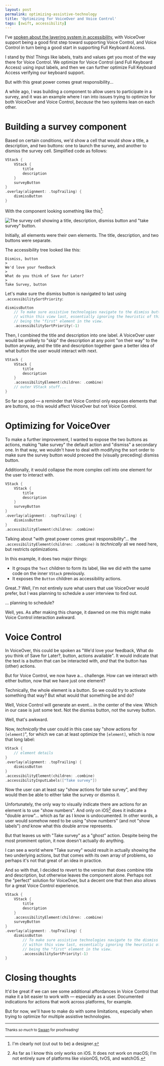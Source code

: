 ```yaml
---
layout: post
permalink: optimizing-assistive-technology
title: 'Optimizing for VoiceOver and Voice Control'
tags: [swift, accessibility]
---
```


I've [spoken about the layering system in accessibility](https://www.youtube.com/watch?v=-RVvjDUhUA0), 
with VoiceOver support being a good first step toward supporting Voice Control,
and Voice Control in turn being a good start in supporting Full Keyboard Access.

I stand by this! Things like labels, traits and values get you most of the way
there for Voice Control. We optimize for Voice Control (and Full Keyboard
Access) using input labels, and then we can further optimize Full Keyboard
Access verifying our keyboard support.

But with this great power comes great responsibility...

<!--more-->

A while ago, I was building a component to allow users to participate in a
survey, and it was an example where I ran into issues trying to optimize for
both VoiceOver and Voice Control, _because_ the two systems lean on each other.

# Building a survey component

Based on certain conditions, we'd show a cell that would show a title, a
description, and two buttons: one to launch the survey, and another to dismiss
the survey cell. Simplified code as follows:

```swift
VStack {
    VStack {
        title
        description
    }
    surveyButton
}
.overlay(alignment: .topTrailing) {
    dismissButton
}
```

With the component looking something like this[^1]:

![The survey cell showing a title, description, dismiss button and "take survey" button.](./assets/blog-assets/survey-cell.png)

Initially, all elements were their own elements. The title, description, and two
buttons were separate.

The accessibility tree looked like this:

```
Dismiss, button
>
We'd love your feedback
>
What do you think of Save for Later?
>
Take Survey, button
```

Let's make sure the dismiss button is navigated to last using
`.accessibilitySortPriority`:

```swift
dismissButton
    // To make sure assistive technologies navigate to the dismiss button
    // within this view last, essentially ignoring the heuristic of this
    // being the "first" element in the view.
    .accessibilitySortPriority(-1)
```

Then, I combined the title and description into one label. A VoiceOver user
would be unlikely to "skip" the description at any point "on their way" to the
button anyway, and the title and description together gave a better idea of what
button the user would interact with next.

```swift
VStack {
    VStack {
        title
        description
    }
    .accessibilityElement(children: .combine)
    // outer VStack stuff...
}
```

So far so good — a reminder that Voice Control only exposes elements that are
buttons, so this would affect VoiceOver but not Voice Control.

# Optimizing for VoiceOver

To make a further improvement, I wanted to expose the two buttons as actions,
making "take survey" the default action and "dismiss" a secondary one. In that
way, we wouldn't have to deal with modifying the sort order to make sure the
survey button would preceed the (visually preceding) dismiss button.

Additionally, it would collapse the more complex cell into one element for the
user to interact with.

```swift
VStack {
    VStack {
        title
        description
    }
    surveyButton
}
.overlay(alignment: .topTrailing) {
    dismissButton
}
.accessibilityElement(children: .combine)
```

Talking about "with great power comes great responsibility"... the
`.accessibilityElement(children: .combine)` is _technically_ all we need here,
but restricts optimizations.

In this example, it does two major things:

- It groups the `Text` children to form its label, like we did with the same
code on the inner `VStack` previously.
- It exposes the `Button` children as accessibility actions.

Great..? Well, I'm not entirely sure what users that use VoiceOver would prefer,
but I was planning to schedule a user interview to find out.

... planning to schedule?

Well, yes. As after making this change, it dawned on me this might make Voice
Control interaction awkward.

# Voice Control

In VoiceOver, this could be spoken as "We'd love your feedback, What do you
think of Save for Later?, button, actions available". It would indicate that the
text is a button that can be interacted with, _and_ that the button has (other)
actions.

But for Voice Control, we now have a... challenge. How can we interact with
either button, now that we have just one element?

Technically, the whole element is a button. So we could try to activate
something that way? But what would that something be and do?

Well, Voice Control will generate an event... in the center of the view. Which
in our case is just some text. Not the dismiss button, not the survey button.

Well, that's awkward.

Now, _technically_ the user could in this case say "show actions for
`[element]`", for which we can at least optimize the `[element]`, which is now
that long label:

```swift
VStack {
    // element details
}
.overlay(alignment: .topTrailing) {
    dismissButton
}
.accessibilityElement(children: .combine)
.accessibilityInputLabels(["Take survey"])
```

Now the user can at least say "show actions for take survey", and they would
then be able to either take the survey or dismiss it.

Unfortunately, the only way to visually indicate there are actions for an
element is to use "show numbers". And only on iOS[^2] does it indicate a
"double arrow"... which as far as I know is undocumented. In other words, a
user would somehow need to be using "show numbers" (and not "show labels")
_and_ know what this double arrow represents.

But that leaves us with "Take survey" as a "ghost" action. Despite being the
most prominent option, it now doesn't actually do anything.

I can see a world where "Take survey" would result in actually showing the two
underlying actions, but that comes with its own array of problems, so perhaps
it's not that great of an idea in practice.

And so with that, I decided to revert to the version that does combine title and
description, but otherwise leaves the component alone. Perhaps not the "perfect"
solution for VoiceOver, but a decent one that then also allows for a great
Voice Control experience.

```swift
VStack {
    VStack {
        title
        description
    }
    .accessibilityElement(children: .combine)
    surveyButton
}
.overlay(alignment: .topTrailing) {
    dismissButton
        // To make sure assistive technologies navigate to the dismiss button
        // within this view last, essentially ignoring the heuristic of this
        // being the "first" element in the view.
        .accessibilitySortPriority(-1)
}
```

# Closing thoughts

It'd be great if we can see some additional affordances in Voice Control that
make it a bit easier to work with — especially as a user. Documented indications
for actions that work across platforms, for example.

But for now, we'll have to make do with some limitations, especially when trying
to optimize for multiple assistive technologies.

---

<sub>Thanks _so much_ to [Swaan](https://github.com/swaan-miller)
for proofreading!</sub>

[^1]: I'm clearly not (cut out to be) a designer.
[^2]: As far as I know this only works on iOS. It does not work on macOS; I'm not entirely sure of platforms like visionOS, tvOS, and watchOS.
